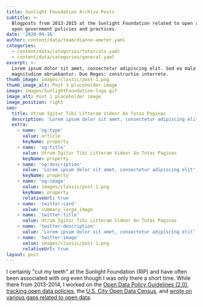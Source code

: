 ```yaml
---
title: Sunlight Foundation Archive Posts
subtitle: >-
  Blogposts from 2013-2015 at the Sunlight Foundation related to open access and
  open government policies and practices.
date: '2020-04-16'
author: content/data/team/dianne-ameter.yaml
categories:
  - content/data/categories/tutorials.yaml
  - content/data/categories/general.yaml
excerpt: >-
  Lorem ipsum dolor sit amet, consectetur adipiscing elit. Sed ea mala virtuti
  magnitudine obruebantur. Duo Reges: constructio interrete.
thumb_image: images/classic/post-1.png
thumb_image_alt: Post 1 placeholder image
image: images/SunlightFoundation-logo.gif
image_alt: Post 1 placeholder image
image_position: right
seo:
  title: Utrum Igitur Tibi Litteram Videor An Totas Paginas
  description: 'Lorem ipsum dolor sit amet, consectetur adipiscing elit'
  extra:
    - name: 'og:type'
      value: article
      keyName: property
    - name: 'og:title'
      value: Utrum Igitur Tibi Litteram Videor An Totas Paginas
      keyName: property
    - name: 'og:description'
      value: 'Lorem ipsum dolor sit amet, consectetur adipiscing elit'
      keyName: property
    - name: 'og:image'
      value: images/classic/post-1.png
      keyName: property
      relativeUrl: true
    - name: 'twitter:card'
      value: summary_large_image
    - name: 'twitter:title'
      value: Utrum Igitur Tibi Litteram Videor An Totas Paginas
    - name: 'twitter:description'
      value: 'Lorem ipsum dolor sit amet, consectetur adipiscing elit'
    - name: 'twitter:image'
      value: images/classic/post-1.png
      relativeUrl: true
layout: post
---
```

I certainly "cut my teeth" at the Sunlight Foundation (RIP) and have often been associated with org even though I was only there a short time. While there from 2013-2014, I worked on the [Open Data Policy Guidelines (2.0)](https://opendatapolicyhub.sunlightfoundation.com/guidelines/), [tracking open data policies](https://sunlightfoundation.com/policy/opendatamap/), the [U.S. City Open Data Census](http://us-city.census.okfn.org/), and [wrote on various gaps related to open data](https://sunlightfoundation.com/author/rwilliams/). 
